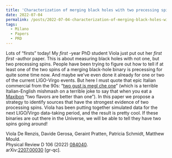 ```yaml
---
title: 'Characterization of merging black holes with two precessing spins'
date: 2022-07-04
permalink: /posts/2022-07-04-characterization-of-merging-black-holes-with-two-precessing-spins
tags:
  - Milano
  - Papers
  - PRD
---
```


Lots of “firsts” today! My _first_ -year PhD student Viola just put out her _first_ _first_ -author paper. This is about measuring black holes with not one, but two precessing spins. People have been trying to figure out how to tell if at least one of the two spins of a merging black-hole binary is precessing for quite some time now. And maybe we’ve even done it already for one or two of the current LIGO-Virgo events. But here I must quote that epic Italian commercial from the 90s: “[two gust is megl che one](<https://www.youtube.com/watch?v=BDHcjEH2syA&ab_channel=PinguinoMagazine>)” (which is a terrible Italian-English mishmash on a terrible joke to say that when you eat a [Maxibon](<https://en.wikipedia.org/wiki/Maxibon>) “two flavors are better than one”). In this paper we propose a strategy to identify sources that have the strongest evidence of two processing spins. Viola has been putting together simulated data for the next LIGO/Virgo data-taking period, and the result is pretty cool. If these binaries are out there in the Universe, we will be able to tell they have two spins going around! 

Viola De Renzis, Davide Gerosa, Geraint Pratten, Patricia Schmidt, Matthew Mould.  
Physical Review D 106 (2022) [084040](<https://journals.aps.org/prd/abstract/10.1103/PhysRevD.106.084040>).  
arXiv:[](<https://arxiv.org/abs/2204.00026>)[](<https://arxiv.org/abs/2204.03423>)[2207.00030](<https://arxiv.org/abs/2207.00030>) [gr-qc].

